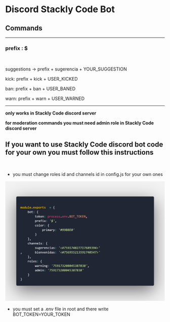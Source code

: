 # Discord Stackly Code Bot

## Commands
****

### prefix : $
<br/>

suggestions -> prefix + sugerencia + YOUR_SUGGESTION

kick: prefix + kick + USER_KICKED

ban: prefix + ban + USER_BANED

warn: prefix + warn + USER_WARNED

---

**only works in Stackly Code discord server**

**for moderation commands you must need admin role in Stackly Code discord server**

If you want to use Stackly Code discord bot code for your own you must follow this instructions
---
<br/>

- you must change roles id and channels id in config.js for your own ones

<img src="./READMEImgs/code.png" />

- you must set a .env file in root and there write BOT_TOKEN=YOUR_TOKEN